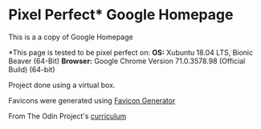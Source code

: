 # Pixel Perfect* Google Homepage

This is a a copy of Google Homepage

\*This page is tested to be pixel perfect on:
**OS:** Xubuntu 18.04 LTS, Bionic Beaver (64-Bit) 
**Browser:** Google Chrome Version 71.0.3578.98 (Official Build) (64-bit)

Project done using a virtual box.

Favicons were generated using [Favicon Generator](https://realfavicongenerator.net/)

From The Odin Project's [curriculum](http://www.theodinproject.com/courses/web-development-101/lessons/html-css)
